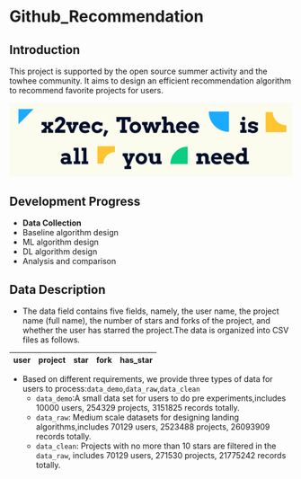 # Github_Recommendation
## Introduction
This project is supported by the open source summer activity and the towhee community. It aims to design an efficient recommendation algorithm to recommend favorite projects for users.

![image](towhee.png)

## Development Progress
* **Data Collection**
* Baseline algorithm design
* ML algorithm design
* DL algorithm design
* Analysis and comparison

## Data Description
* The data field contains five fields, namely, the user name, the project name (full name), the number of stars and forks of the project, and whether the user has starred the project.The data is organized into CSV files as follows.

| user | project | star | fork | has_star |
| ---- | ---- | ---- |---- |---- |

* Based on different requirements, we provide three types of data for users to process:`data_demo`,`data_raw`,`data_clean`
    - `data_demo`:A small data set for users to do pre experiments,includes 10000 users, 254329 projects, 3151825 records totally.
    - `data_raw`: Medium scale datasets for designing landing algorithms,includes 70129 users, 2523488 projects, 26093909 records totally.
    - `data_clean`: Projects with no more than 10 stars are filtered in the `data_raw`, includes 70129 users, 271530 projects, 21775242 records totally.
